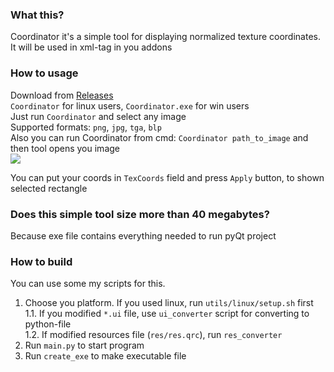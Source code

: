 ### What this?
Coordinator it's a simple tool for displaying normalized texture coordinates. It will be used in <TexCoord> xml-tag in you addons
### How to usage
Download from [Releases](https://github.com/ludwici/Coordinator/releases)  
`Coordinator` for linux users, `Coordinator.exe` for win users  
Just run `Coordinator` and select any image  
Supported formats: `png`, `jpg`, `tga`, `blp`  
Also you can run Coordinator from cmd:
`Coordinator path_to_image` and then tool opens you image  
![](https://i.imgur.com/1sLA4or.gif)

You can put your coords in `TexCoords` field and press `Apply` button, to shown selected rectangle

### Does this simple tool size more than 40 megabytes?
Because exe file contains everything needed to run pyQt project
### How to build
You can use some my scripts for this.
1. Choose you platform. If you used linux, run `utils/linux/setup.sh` first  
1.1. If you modified `*.ui` file, use `ui_converter` script for converting to python-file  
1.2. If modified resources file (`res/res.qrc`), run `res_converter`  
2. Run `main.py` to start program
3. Run `create_exe` to make executable file